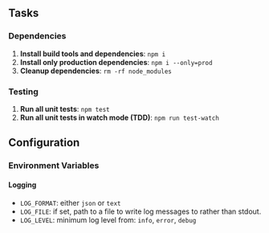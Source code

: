 ## Tasks

### Dependencies

1. **Install build tools and dependencies**: `npm i`
2. **Install only production dependencies**: `npm i --only=prod`
3. **Cleanup dependencies**: `rm -rf node_modules`

### Testing

1. **Run all unit tests**: `npm test`
2. **Run all unit tests in watch mode (TDD)**: `npm run test-watch`

## Configuration

### Environment Variables

#### Logging

- `LOG_FORMAT`: either `json` or `text`
- `LOG_FILE`: if set, path to a file to write log messages to rather than stdout.
- `LOG_LEVEL`: minimum log level from: `info`, `error`, `debug`
